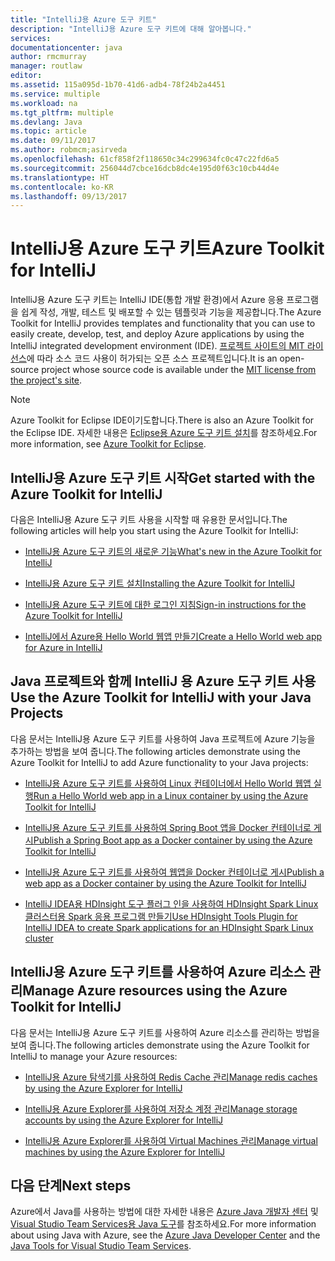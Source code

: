 ```yaml
---
title: "IntelliJ용 Azure 도구 키트"
description: "IntelliJ용 Azure 도구 키트에 대해 알아봅니다."
services: 
documentationcenter: java
author: rmcmurray
manager: routlaw
editor: 
ms.assetid: 115a095d-1b70-41d6-adb4-78f24b2a4451
ms.service: multiple
ms.workload: na
ms.tgt_pltfrm: multiple
ms.devlang: Java
ms.topic: article
ms.date: 09/11/2017
ms.author: robmcm;asirveda
ms.openlocfilehash: 61cf858f2f118650c34c299634fc0c47c22fd6a5
ms.sourcegitcommit: 256044d7cbce16dcb8dc4e195d0f63c10cb44d4e
ms.translationtype: HT
ms.contentlocale: ko-KR
ms.lasthandoff: 09/13/2017
---
```

# <a name="azure-toolkit-for-intellij"></a><span data-ttu-id="4ded0-103">IntelliJ용 Azure 도구 키트</span><span class="sxs-lookup"><span data-stu-id="4ded0-103">Azure Toolkit for IntelliJ</span></span>
<span data-ttu-id="4ded0-104">IntelliJ용 Azure 도구 키트는 IntelliJ IDE(통합 개발 환경)에서 Azure 응용 프로그램을 쉽게 작성, 개발, 테스트 및 배포할 수 있는 템플릿과 기능을 제공합니다.</span><span class="sxs-lookup"><span data-stu-id="4ded0-104">The Azure Toolkit for IntelliJ provides templates and functionality that you can use to easily create, develop, test, and deploy Azure applications by using the IntelliJ integrated development environment (IDE).</span></span> <span data-ttu-id="4ded0-105">[프로젝트 사이트의 MIT 라이선스](https://github.com/microsoft/azure-tools-for-java)에 따라 소스 코드 사용이 허가되는 오픈 소스 프로젝트입니다.</span><span class="sxs-lookup"><span data-stu-id="4ded0-105">It is an open-source project whose source code is available under the [MIT license from the project's site](https://github.com/microsoft/azure-tools-for-java).</span></span>

> [!NOTE]
> <span data-ttu-id="4ded0-106">Azure Toolkit for Eclipse IDE이기도합니다.</span><span class="sxs-lookup"><span data-stu-id="4ded0-106">There is also an Azure Toolkit for the Eclipse IDE.</span></span> <span data-ttu-id="4ded0-107">자세한 내용은 [Eclipse용 Azure 도구 키트 설치](../eclipse/azure-toolkit-for-eclipse.md)를 참조하세요.</span><span class="sxs-lookup"><span data-stu-id="4ded0-107">For more information, see [Azure Toolkit for Eclipse](../eclipse/azure-toolkit-for-eclipse.md).</span></span>
> 
> 

## <a name="get-started-with-the-azure-toolkit-for-intellij"></a><span data-ttu-id="4ded0-108">IntelliJ용 Azure 도구 키트 시작</span><span class="sxs-lookup"><span data-stu-id="4ded0-108">Get started with the Azure Toolkit for IntelliJ</span></span>
<span data-ttu-id="4ded0-109">다음은 IntelliJ용 Azure 도구 키트 사용을 시작할 때 유용한 문서입니다.</span><span class="sxs-lookup"><span data-stu-id="4ded0-109">The following articles will help you start using the Azure Toolkit for IntelliJ:</span></span>

* [<span data-ttu-id="4ded0-110">IntelliJ용 Azure 도구 키트의 새로운 기능</span><span class="sxs-lookup"><span data-stu-id="4ded0-110">What's new in the Azure Toolkit for IntelliJ</span></span>](azure-toolkit-for-intellij-whats-new.md)

* [<span data-ttu-id="4ded0-111">IntelliJ용 Azure 도구 키트 설치</span><span class="sxs-lookup"><span data-stu-id="4ded0-111">Installing the Azure Toolkit for IntelliJ</span></span>](azure-toolkit-for-intellij-installation.md)

* [<span data-ttu-id="4ded0-112">IntelliJ용 Azure 도구 키트에 대한 로그인 지침</span><span class="sxs-lookup"><span data-stu-id="4ded0-112">Sign-in instructions for the Azure Toolkit for IntelliJ</span></span>](azure-toolkit-for-intellij-sign-in-instructions.md)

* [<span data-ttu-id="4ded0-113">IntelliJ에서 Azure용 Hello World 웹앱 만들기</span><span class="sxs-lookup"><span data-stu-id="4ded0-113">Create a Hello World web app for Azure in IntelliJ</span></span>](/azure/app-service-web/app-service-web-intellij-create-hello-world-web-app)

## <a name="use-the-azure-toolkit-for-intellij-with-your-java-projects"></a><span data-ttu-id="4ded0-114">Java 프로젝트와 함께 IntelliJ 용 Azure 도구 키트 사용</span><span class="sxs-lookup"><span data-stu-id="4ded0-114">Use the Azure Toolkit for IntelliJ with your Java Projects</span></span>
<span data-ttu-id="4ded0-115">다음 문서는 IntelliJ용 Azure 도구 키트를 사용하여 Java 프로젝트에 Azure 기능을 추가하는 방법을 보여 줍니다.</span><span class="sxs-lookup"><span data-stu-id="4ded0-115">The following articles demonstrate using the Azure Toolkit for IntelliJ to add Azure functionality to your Java projects:</span></span>

* [<span data-ttu-id="4ded0-116">IntelliJ용 Azure 도구 키트를 사용하여 Linux 컨테이너에서 Hello World 웹앱 실행</span><span class="sxs-lookup"><span data-stu-id="4ded0-116">Run a Hello World web app in a Linux container by using the Azure Toolkit for IntelliJ</span></span>](azure-toolkit-for-intellij-hello-world-web-app-linux.md)

* [<span data-ttu-id="4ded0-117">IntelliJ용 Azure 도구 키트를 사용하여 Spring Boot 앱을 Docker 컨테이너로 게시</span><span class="sxs-lookup"><span data-stu-id="4ded0-117">Publish a Spring Boot app as a Docker container by using the Azure Toolkit for IntelliJ</span></span>](azure-toolkit-for-intellij-publish-spring-boot-docker-app.md)

* [<span data-ttu-id="4ded0-118">IntelliJ용 Azure 도구 키트를 사용하여 웹앱을 Docker 컨테이너로 게시</span><span class="sxs-lookup"><span data-stu-id="4ded0-118">Publish a web app as a Docker container by using the Azure Toolkit for IntelliJ</span></span>](azure-toolkit-for-intellij-publish-as-docker-container.md)

* [<span data-ttu-id="4ded0-119">IntelliJ IDEA용 HDInsight 도구 플러그 인을 사용하여 HDInsight Spark Linux 클러스터용 Spark 응용 프로그램 만들기</span><span class="sxs-lookup"><span data-stu-id="4ded0-119">Use HDInsight Tools Plugin for IntelliJ IDEA to create Spark applications for an HDInsight Spark Linux cluster</span></span>](/azure/hdinsight/hdinsight-apache-spark-intellij-tool-plugin)

## <a name="manage-azure-resources-using-the-azure-toolkit-for-intellij"></a><span data-ttu-id="4ded0-120">IntelliJ용 Azure 도구 키트를 사용하여 Azure 리소스 관리</span><span class="sxs-lookup"><span data-stu-id="4ded0-120">Manage Azure resources using the Azure Toolkit for IntelliJ</span></span>
<span data-ttu-id="4ded0-121">다음 문서는 IntelliJ용 Azure 도구 키트를 사용하여 Azure 리소스를 관리하는 방법을 보여 줍니다.</span><span class="sxs-lookup"><span data-stu-id="4ded0-121">The following articles demonstrate using the Azure Toolkit for IntelliJ to manage your Azure resources:</span></span>

* [<span data-ttu-id="4ded0-122">IntelliJ용 Azure 탐색기를 사용하여 Redis Cache 관리</span><span class="sxs-lookup"><span data-stu-id="4ded0-122">Manage redis caches by using the Azure Explorer for IntelliJ</span></span>](azure-toolkit-for-intellij-managing-redis-caches-using-azure-explorer.md)

* [<span data-ttu-id="4ded0-123">IntelliJ용 Azure Explorer를 사용하여 저장소 계정 관리</span><span class="sxs-lookup"><span data-stu-id="4ded0-123">Manage storage accounts by using the Azure Explorer for IntelliJ</span></span>](azure-toolkit-for-intellij-managing-virtual-machines-using-azure-explorer.md)

* [<span data-ttu-id="4ded0-124">IntelliJ용 Azure Explorer를 사용하여 Virtual Machines 관리</span><span class="sxs-lookup"><span data-stu-id="4ded0-124">Manage virtual machines by using the Azure Explorer for IntelliJ</span></span>](azure-toolkit-for-intellij-managing-storage-accounts-using-azure-explorer.md)

## <a name="next-steps"></a><span data-ttu-id="4ded0-125">다음 단계</span><span class="sxs-lookup"><span data-stu-id="4ded0-125">Next steps</span></span>

<span data-ttu-id="4ded0-126">Azure에서 Java를 사용하는 방법에 대한 자세한 내용은 [Azure Java 개발자 센터](https://azure.microsoft.com/develop/java/) 및 [Visual Studio Team Services용 Java 도구](https://java.visualstudio.com/)를 참조하세요.</span><span class="sxs-lookup"><span data-stu-id="4ded0-126">For more information about using Java with Azure, see the [Azure Java Developer Center](https://azure.microsoft.com/develop/java/) and the [Java Tools for Visual Studio Team Services](https://java.visualstudio.com/).</span></span>

<!-- [!INCLUDE [azure-toolkit-additional-resources](../includes/azure-toolkit-additional-resources.md)] -->

<!-- URL List -->

[Azure Java Developer Center]: https://azure.microsoft.com/develop/java/
[Java Tools for Visual Studio Team Services]: https://java.visualstudio.com/

<!-- Temporarily Deprecated URLs -->

<!-- [Debug a Java Web App on Azure in IntelliJ]: ./app-service-web/app-service-web-debug-java-web-app-in-intellij.md -->

